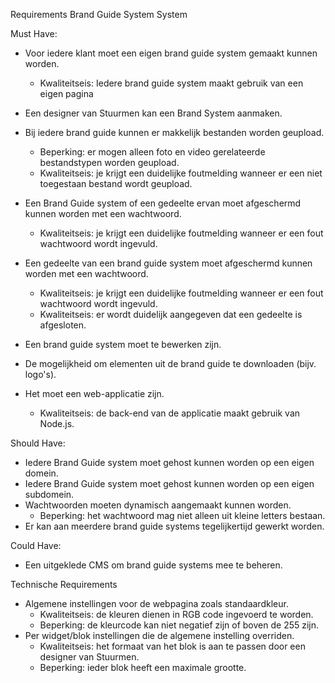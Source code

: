 Requirements Brand Guide System System


Must Have:

-	Voor iedere klant moet een eigen brand guide system gemaakt kunnen worden.
  	- Kwaliteitseis: Iedere brand guide system maakt gebruik van een eigen pagina
-	Een designer van Stuurmen kan een Brand System aanmaken.
-	Bij iedere brand guide kunnen er makkelijk bestanden worden geupload.
	- Beperking: er mogen alleen foto en video gerelateerde bestandstypen worden geupload.
	- Kwaliteitseis: je krijgt een duidelijke foutmelding wanneer er een niet toegestaan bestand wordt geupload.
-	Een Brand Guide system of een gedeelte ervan moet afgeschermd kunnen worden met een wachtwoord.
  	- Kwaliteitseis: je krijgt een duidelijke foutmelding wanneer er een fout wachtwoord wordt ingevuld.
-	Een gedeelte van een brand guide system moet afgeschermd kunnen worden met een wachtwoord.
	- Kwaliteitseis: je krijgt een duidelijke foutmelding wanneer er een fout wachtwoord wordt ingevuld.
  	- Kwaliteitseis: er wordt duidelijk aangegeven dat een gedeelte is afgesloten.
-	Een brand guide system moet te bewerken zijn.

-	De mogelijkheid om elementen uit de brand guide te downloaden (bijv. logo's).
-	Het moet een web-applicatie zijn.
  	- Kwaliteitseis: de back-end van de applicatie maakt gebruik van Node.js.


Should Have:
-	Iedere Brand Guide system moet gehost kunnen worden op een eigen domein.
-	Iedere Brand Guide system moet gehost kunnen worden op een eigen subdomein.
-	Wachtwoorden moeten dynamisch aangemaakt kunnen worden.
  	- Beperking: het wachtwoord mag niet alleen uit kleine letters bestaan.
-	Er kan aan meerdere brand guide systems tegelijkertijd gewerkt worden.


Could Have:
-	Een uitgeklede CMS om brand guide systems mee te beheren.


Technische Requirements
-	Algemene instellingen voor de webpagina zoals standaardkleur.
	- Kwaliteitseis: de kleuren dienen in RGB code ingevoerd te worden.
	- Beperking: de kleurcode kan niet negatief zijn of boven de 255 zijn.
-	Per widget/blok instellingen die de algemene instelling overriden.
	- Kwaliteitseis: het formaat van het blok is aan te passen door een designer van Stuurmen.
	- Beperking: ieder blok heeft een maximale grootte.
